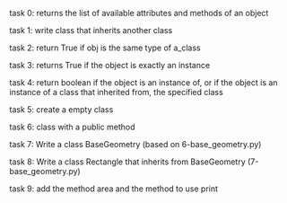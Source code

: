 task 0: returns the list of available attributes and methods of an object

task 1: write class that inherits another class

task 2: return True if obj is the same type of a_class

task 3: returns True if the object is exactly an instance

task 4: return boolean if the object is an instance of, or if the object is an instance of a class that inherited from, the specified class

task 5: create a empty class

task 6: class with a public method

task 7: Write a class BaseGeometry (based on 6-base_geometry.py)

task 8: Write a class Rectangle that inherits from BaseGeometry (7-base_geometry.py)

task 9: add the method area and the method to use print